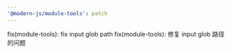 ```yaml
---
'@modern-js/module-tools': patch
---
```


fix(module-tools): fix input glob path
fix(module-tools): 修复 input glob 路径的问题
